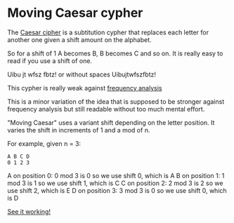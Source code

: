 # Moving Caesar cypher

The [Caesar cipher](https://en.wikipedia.org/wiki/Caesar_cipher) is a subtitution cypher that replaces each letter for another one given a shift amount on the alphabet.

So for a shift of 1 A becomes B, B becomes C and so on. It is really easy to read if you use a shift of one.

Uibu jt wfsz fbtz!
or without spaces
Uibujtwfszfbtz!

This cypher is really weak against [frequency analysis](https://en.wikipedia.org/wiki/Frequency_analysis)

This is a minor variation of the idea that is supposed to be stronger against frequency analysis but still readable without too much mental effort.

"Moving Caesar" uses a variant shift depending on the letter position. It varies the shift in increments of 1 and a mod of n. 

For example, given n = 3:
```
A B C D
0 1 2 3
```

A on position 0: 0 mod 3 is 0 so we use shift 0, which is A
B on position 1: 1 mod 3 is 1 so we use shift 1, which is C
C on position 2: 2 mod 3 is 2 so we use shift 2, which is E
D on position 3: 3 mod 3 is 0 so we use shift 0, which is D

[See it working!](beothorn.github.io/movingcaesar)
